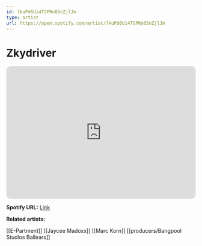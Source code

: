 ```yaml
---
id: 7kuPd6Ui4TSPRn85nZjlJm
type: artist
url: https://open.spotify.com/artist/7kuPd6Ui4TSPRn85nZjlJm
---
```

# Zkydriver

<iframe style="border-radius:12px" src="https://open.spotify.com/embed/artist/7kuPd6Ui4TSPRn85nZjlJm" width="100%" height="352" frameBorder="0" allowfullscreen="" allow="autoplay; clipboard-write; encrypted-media; fullscreen; picture-in-picture" loading="lazy"></iframe>

**Spotify URL:** [Link](https://open.spotify.com/artist/7kuPd6Ui4TSPRn85nZjlJm)

**Related artists:**

[[E-Partment]]
[[Jaycee Madoxx]]
[[Marc Korn]]
[[producers/Bangpool Studios Ballears]]

